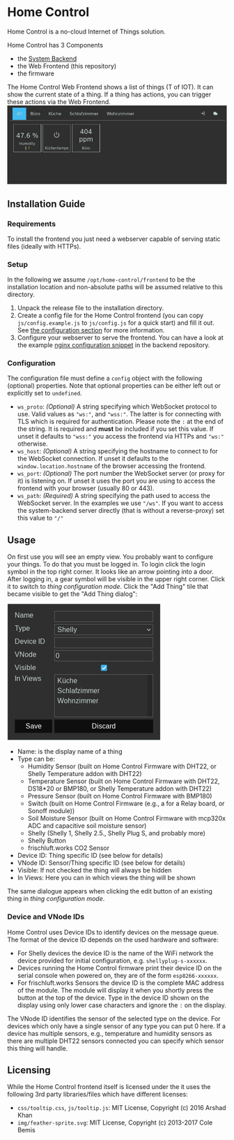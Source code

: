 # Home Control

Home Control is a no-cloud Internet of Things solution. 

Home Control has 3 Components
- the [System Backend](../backend/README.md) 
- the Web Frontend (this repository)
- the firmware

The Home Control Web Frontend shows a list of things (T of IOT). It can show the current state of a thing.
If a thing has actions, you can trigger these actions via the Web Frontend.
![Screenshot of the Web Frontend](doc/demo.png)
## Installation Guide
### Requirements
To install the frontend you just need a webserver capable of serving static files (ideally with HTTPs).

### Setup
In the following we assume `/opt/home-control/frontend` to be the installation location and non-absolute paths will be assumed relative to this directory.

1. Unpack the release file to the installation directory.
1. Create a config file for the Home Control frontend (you can copy `js/config.example.js` to `js/config.js` for a quick start) and fill it out.
   See [the configuration section](#Configuration) for more information.
1. Configure your webserver to serve the frontend.
   You can have a look at the example [nginx configuration snippet](../backend/examples/nginx-home-control.snippet) in the backend repository.

### Configuration
The configuration file must define a `config` object with the following (optional) properties.
Note that optional properties can be either left out or explicitly set to `undefined`.

- `ws_proto`: *(Optional)* A string specifying which WebSocket protocol to use.
  Valid values as `"ws:"`, and `"wss:"`.
  The latter is for connecting with TLS which is required for authentication. 
  Please note the `:` at the end of the string.
  It is required and **must** be included if you set this value.
  If unset it defaults to `"wss:"` you access the frontend via HTTPs and `"ws:"` otherwise.
- `ws_host`: *(Optional)* A string specifying the hostname to connect to for the WebSocket connection.
  If unset it defaults to the `window.location.hostname` of the browser accessing the frontend.
- `ws_port`: *(Optional)* The port number the WebSocket server (or proxy for it) is listening on.
  If unset it uses the port you are using to access the frontend with your browser (usually 80 or 443).
- `ws_path`: *(Required)* A string specifying the path used to access the WebSocket server.
  In the examples we use `"/ws"`.
  If you want to access the system-backend server directly (that is without a reverse-proxy) set this value to `"/"`
 

## Usage
On first use you will see an empty view.
You probably want to configure your things.
To do that you must be logged in.
To login click the login symbol in the top right corner.
It looks like an arrow pointing into a door.
After logging in, a gear symbol will be visible in the upper right corner.
Click it to switch to *thing configuration mode*.
Click the "Add Thing" tile that became visible to get the "Add Thing dialog":

![](doc/create-dialogue.png)

- Name: is the display name of a thing
- Type can be:
  * Humidity Sensor (built on Home Control Firmware with DHT22, or Shelly Temperature addon with DHT22)
  * Temperature Sensor (built on Home Control Firmware with DHT22, DS18*20 or BMP180, or Shelly Temperature addon with DHT22)
  * Pressure Sensor (built on Home Control Firmware with BMP180)  
  * Switch (built on Home Control Firmware (e.g., a for a  Relay board, or Sonoff module))
  * Soil Moisture Sensor (built on Home Control Firmware with mcp320x ADC and capacitive soil moisture sensor)
  * Shelly (Shelly 1, Shelly 2.5., Shelly Plug S, and probably more)
  * Shelly Button
  * frischluft.works CO2 Sensor
- Device ID: Thing specific ID (see below for details)
- VNode ID: Sensor/Thing specific ID (see below for details)
- Visible: If not checked the thing will always be hidden
- In Views: Here you can in which views the thing will be shown

The same dialogue appears when clicking the edit button of an existing thing in *thing configuration mode*.

### Device and VNode IDs
Home Control uses Device IDs to identify devices on the message queue.
The format of the device ID depends on the used hardware and software:
- For Shelly devices the device ID is the name of the WiFi network the device provided for initial configuration, e.g. `shellyplug-s-xxxxxx`.
- Devices running the Home Control firmware print their device ID on the serial console when powered on, they are of the form `esp8266-xxxxxx`.
- For frischluft.works Sensors the device ID is the complete MAC address of the module.
  The module will display it when you shortly press the button at the top of the device.
  Type in the device ID shown on the display using only lower case characters and ignore the `:` on the display.    
    
The VNode ID identifies the sensor of the selected type on the device.
For devices which only have a single sensor of any type you can put 0 here.
If a device has multiple sensors, e.g., temperature and humidity sensors as there are multiple DHT22 sensors connected you can specify which sensor this thing will handle.

## Licensing
While the Home Control frontend itself is licensed under the [](LICENSE) it uses the following 3rd party libraries/files which have different licenses:
- `css/tooltip.css`, `js/tooltip.js`: MIT License, Copyright (c) 2016 Arshad Khan
- `img/feather-sprite.svg`: MIT License, Copyright (c) 2013-2017 Cole Bemis
